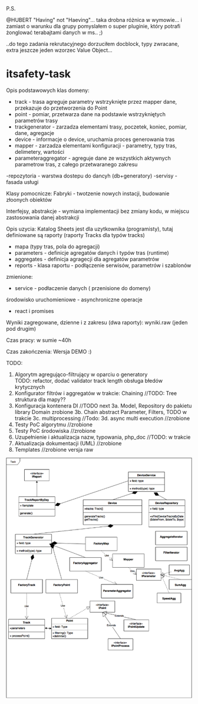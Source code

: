 P.S.

@HUBERT   "Having" not "Haeving"... taka drobna różnica w wymowie... i zamiast o  warunku dla grupy  pomyslałem o super pluginie, który potrafi żonglować terabajtami danych w ms..  ;)

..do tego zadania rekrutacyjnego dorzuciłem docblock, typy zwracane, extra jeszcze jeden wzorzec Value Object...

# itsafety-task

Opis podstawowych klas domeny:

- track  - trasa agreguje parametry wstrzyknięte przez mapper dane, przekazuje do przetworzenia do Point
- point -  pomiar, przetwarza dane na podstawie wstrzykniętych parametrów trasy
- trackgenerator  - zarzadza elementami trasy, poczetek, koniec, pomiar, dane, agregacje
- device - informacje o device, uruchamia proces generowania tras
- mapper - zarzadza elementami konfiguracji - parametry, typy tras, delimetery, wartości
- parameteraggregator - agreguje dane ze wszystkich aktywnych parametrow tras, z całego przetwaranego zakresu

-repozytoria - warstwa dostepu do dancyh (db+generatory)
-servisy - fasada usługi

Klasy pomocnicze:
Fabryki - twotzenie nowych instacji, budowanie złoonych obiektów

Interfejsy, abstrakcje - wymiana implementacji bez zmiany kodu, w miejscu zastosowania danej abstrakcji


Opis uzycia:
Katalog Sheets jest dla uzytkownika (programisty), tutaj definiowane są raporty (raporty Tracks dla typów tracks)
- mapa (typy tras, pola do agregacji)
- parameters - definicje agregatów danych  i typów tras (runtime)
- aggregates - definicja agragecji dla agregatów parametrów
- reports -  klasa raportu - podłączenie serwisów, parametrów i szablonów

zmienione:
-  service -  podłaczenie danych ( przenisione do domeny)

środowisko uruchomieniowe - asynchroniczne operacje
- react i promises

Wyniki zagregowane, dzienne i z zakresu (dwa raporty): wyniki.raw  (jeden pod drugim)

Czas pracy:  w sumie ~40h

Czas zakończenia: Wersja DEMO :)

TODO:
1. Algorytm agregująco-filtrujący w oparciu o generatory   
TODO: refactor, dodać  validator track length obsługa błedów krytycznych
2. Konfigurator filtrów i aggregatów   w trakcie:  Chaining   //TODO: Tree struktura dla mapy??
3. Konfiguracja kontenera DI //TODO  next
3a. Model, Repository do pakietu library Domain  zrobione
3b. Chain abstract Parameter, Filters,  TODO  w trakcie
3c. multiprocessing  //Todo:
3d. async multi execution  //zrobione
4. Testy PoC algorytmu    //zrobione
5. Testy PoC środowiska  //zrobione
6. Uzupełnienie i aktualizacja nazw, typowania, php_doc //TODO: w trakcie
7. Aktualizacja dokumentacji (UML)  //zrobione
8. Templates   //zrobione versja raw




![img](https://github.com/mariuszmilko/itsafety-task/blob/master/itsafety.png)

